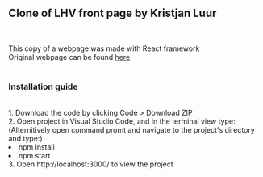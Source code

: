 <h2>Clone of LHV front page by Kristjan Luur</h2><br>

This copy of a webpage was made with React framework<br>
Original webpage can be found <a href="https://www.lhv.ee/">here</a> <br><br>

<h3>Installation guide</h3><br>
1. Download the code by clicking Code > Download ZIP<br>
2. Open project in Visual Studio Code, and in the terminal view type:<br>
(Alternitively open command promt and navigate to the project's directory and type:)<br>
<li>npm install</li>
<li>npm start </li>
3. Open http://localhost:3000/ to view the project
